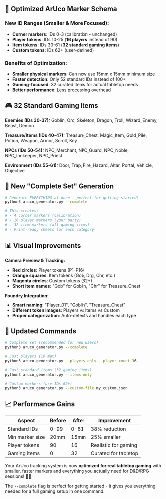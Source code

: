 
## 🎯 **Optimized ArUco Marker Schema**

### **New ID Ranges (Smaller & More Focused):**
- **Corner markers**: IDs 0-3 (calibration - unchanged)
- **Player tokens**: IDs 10-25 (**16 players** instead of 90)
- **Item tokens**: IDs 30-61 (**32 standard gaming items**)
- **Custom tokens**: IDs 62+ (user-defined)

### **Benefits of Optimization:**
- **Smaller physical markers**: Can now use 15mm x 15mm minimum size
- **Faster detection**: Only 52 standard IDs instead of 100+
- **Gaming-focused**: 32 curated items for actual tabletop needs
- **Better performance**: Less processing overhead

## 🎮 **32 Standard Gaming Items**

**Enemies (IDs 30-37):**
Goblin, Orc, Skeleton, Dragon, Troll, Wizard_Enemy, Beast, Demon

**Treasure/Items (IDs 40-47):**
Treasure_Chest, Magic_Item, Gold_Pile, Potion, Weapon, Armor, Scroll, Key

**NPCs (IDs 50-54):**
NPC_Merchant, NPC_Guard, NPC_Noble, NPC_Innkeeper, NPC_Priest

**Environment (IDs 55-61):**
Door, Trap, Fire_Hazard, Altar, Portal, Vehicle, Objective

## 🚀 **New "Complete Set" Generation**

```bash
# Generate EVERYTHING at once - perfect for getting started!
python3 aruco_generator.py --complete

# This creates:
# - 4 corner markers (calibration)
# - 16 player markers (your party)  
# - 32 item markers (all gaming items)
# - Print-ready sheets for each category
```

## 📊 **Visual Improvements**

**Camera Preview & Tracking:**
- **Red circles**: Player tokens (P1-P16)
- **Orange squares**: Item tokens (Gob, Drg, Chr, etc.)
- **Magenta circles**: Custom tokens (62+)
- **Short item names**: "Gob" for Goblin, "Chr" for Treasure_Chest

**Foundry Integration:**
- **Smart naming**: "Player_01", "Goblin", "Treasure_Chest"
- **Different token images**: Players vs Items vs Custom
- **Proper categorization**: Auto-detects and handles each type

## 🔧 **Updated Commands**

```bash
# Complete set (recommended for new users)
python3 aruco_generator.py --complete

# Just players (16 max)
python3 aruco_generator.py --players-only --player-count 16

# Just standard items (32 gaming items)
python3 aruco_generator.py --items-only

# Custom markers (use IDs 62+)
python3 aruco_generator.py --custom-file my_custom.json
```

## 📈 **Performance Gains**

| Aspect | Before | After | Improvement |
|--------|--------|-------|-------------|
| Standard IDs | 0-99 | 0-61 | 38% reduction |
| Min marker size | 20mm | 15mm | 25% smaller |
| Player tokens | 90 | 16 | Realistic for gaming |
| Gaming items | 0 | 32 | Curated for tabletop |

Your ArUco tracking system is now **optimized for real tabletop gaming** with smaller, faster markers and everything you actually need for D&D/RPG sessions! 🎲✨

The `--complete` flag is perfect for getting started - it gives you everything needed for a full gaming setup in one command.